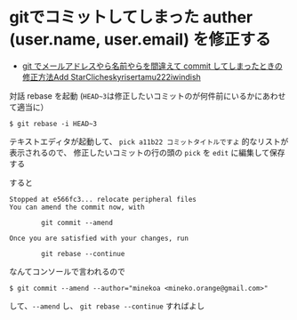 # gitでコミットしてしまった auther (user.name, user.email) を修正する

* [git でメールアドレスやら名前やらを間違えて commit してしまったときの修正方法Add StarClicheskyrisertamu222iwindish](http://d.hatena.ne.jp/naga_sawa/20110119/1295420861)

対話 rebase を起動 (`HEAD~3`は修正したいコミットのが何件前にいるかにあわせて適当に）

```
$ git rebase -i HEAD~3
```

テキストエディタが起動して、 `pick a11b22 コミットタイトルですよ` 的なリストが表示されるので、
修正したいコミットの行の頭の `pick` を `edit` に編集して保存する

すると

```
Stopped at e566fc3... relocate peripheral files
You can amend the commit now, with

        git commit --amend

Once you are satisfied with your changes, run

        git rebase --continue
```

なんてコンソールで言われるので

```
$ git commit --amend --author="minekoa <mineko.orange@gmail.com>"
```

して、`--amend` し、 `git rebase --continue` すればよし
